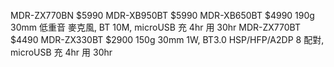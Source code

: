 
MDR-ZX770BN $5990
MDR-XB950BT $5990
MDR-XB650BT $4990 190g 30mm 低重音 麥克風, BT 10M, microUSB 充 4hr 用 30hr
MDR-ZX770BT $4490
MDR-ZX330BT $2900 150g 30mm 1W, BT3.0 HSP/HFP/A2DP 8 配對, microUSB 充 4hr 用 30hr
